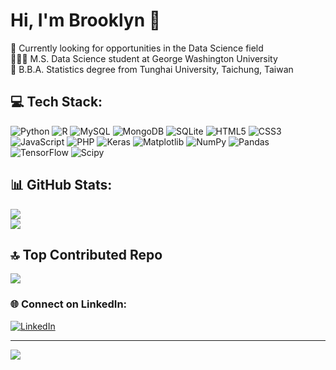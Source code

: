 # Hi, I'm Brooklyn 👋
💭 Currently looking for opportunities in the Data Science field<br>
👩🏻‍💻 M.S. Data Science student at George Washington University<br>
📖 B.B.A. Statistics degree from Tunghai University, Taichung, Taiwan<br>

## 💻 Tech Stack:
![Python](https://img.shields.io/badge/python-3670A0?style=for-the-badge&logo=python&logoColor=ffdd54) ![R](https://img.shields.io/badge/r-%23276DC3.svg?style=for-the-badge&logo=r&logoColor=white) ![MySQL](https://img.shields.io/badge/mysql-%2300000f.svg?style=for-the-badge&logo=mysql&logoColor=white) ![MongoDB](https://img.shields.io/badge/MongoDB-%234ea94b.svg?style=for-the-badge&logo=mongodb&logoColor=white) ![SQLite](https://img.shields.io/badge/sqlite-%2307405e.svg?style=for-the-badge&logo=sqlite&logoColor=white) ![HTML5](https://img.shields.io/badge/html5-%23E34F26.svg?style=for-the-badge&logo=html5&logoColor=white) ![CSS3](https://img.shields.io/badge/css3-%231572B6.svg?style=for-the-badge&logo=css3&logoColor=white) ![JavaScript](https://img.shields.io/badge/javascript-%23323330.svg?style=for-the-badge&logo=javascript&logoColor=%23F7DF1E) ![PHP](https://img.shields.io/badge/php-%23777BB4.svg?style=for-the-badge&logo=php&logoColor=white)  ![Keras](https://img.shields.io/badge/Keras-%23D00000.svg?style=for-the-badge&logo=Keras&logoColor=white) ![Matplotlib](https://img.shields.io/badge/Matplotlib-%23ffffff.svg?style=for-the-badge&logo=Matplotlib&logoColor=black) ![NumPy](https://img.shields.io/badge/numpy-%23013243.svg?style=for-the-badge&logo=numpy&logoColor=white) ![Pandas](https://img.shields.io/badge/pandas-%23150458.svg?style=for-the-badge&logo=pandas&logoColor=white) ![TensorFlow](https://img.shields.io/badge/TensorFlow-%23FF6F00.svg?style=for-the-badge&logo=TensorFlow&logoColor=white) ![Scipy](https://img.shields.io/badge/SciPy-%230C55A5.svg?style=for-the-badge&logo=scipy&logoColor=%white)

## 📊 GitHub Stats:
![](https://github-readme-stats.vercel.app/api?username=BrooklynChen&theme=tokyonight&hide_border=false&include_all_commits=true&count_private=false)<br/>
![](https://github-readme-streak-stats.herokuapp.com/?user=BrooklynChen&theme=tokyonight&hide_border=false)<br/>

## 🔝 Top Contributed Repo
![](https://github-contributor-stats.vercel.app/api?username=BrooklynChen&limit=5&theme=tokyonight&combine_all_yearly_contributions=true)

### 🌐 Connect on LinkedIn:
[![LinkedIn](https://img.shields.io/badge/LinkedIn-%230077B5.svg?logo=linkedin&logoColor=white)](https://linkedin.com/in/www.linkedin.com/in/brooklyn-chen) 

---
[![](https://visitcount.itsvg.in/api?id=BrooklynChen&icon=0&color=1)](https://visitcount.itsvg.in)

<!-- Proudly created with GPRM ( https://gprm.itsvg.in ) -->
